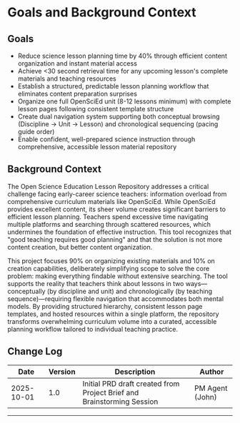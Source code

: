 # Goals and Background Context

## Goals

- Reduce science lesson planning time by 40% through efficient content organization and instant material access
- Achieve <30 second retrieval time for any upcoming lesson's complete materials and teaching resources
- Establish a structured, predictable lesson planning workflow that eliminates content preparation surprises
- Organize one full OpenSciEd unit (8-12 lessons minimum) with complete lesson pages following consistent template structure
- Create dual navigation system supporting both conceptual browsing (Discipline → Unit → Lesson) and chronological sequencing (pacing guide order)
- Enable confident, well-prepared science instruction through comprehensive, accessible lesson material repository

## Background Context

The Open Science Education Lesson Repository addresses a critical challenge facing early-career science teachers: information overload from comprehensive curriculum materials like OpenSciEd. While OpenSciEd provides excellent content, its sheer volume creates significant barriers to efficient lesson planning. Teachers spend excessive time navigating multiple platforms and searching through scattered resources, which undermines the foundation of effective instruction. This tool recognizes that "good teaching requires good planning" and that the solution is not more content creation, but better content organization.

This project focuses 90% on organizing existing materials and 10% on creation capabilities, deliberately simplifying scope to solve the core problem: making everything findable without extensive searching. The tool supports the reality that teachers think about lessons in two ways—conceptually (by discipline and unit) and chronologically (by teaching sequence)—requiring flexible navigation that accommodates both mental models. By providing structured hierarchy, consistent lesson page templates, and hosted resources within a single platform, the repository transforms overwhelming curriculum volume into a curated, accessible planning workflow tailored to individual teaching practice.

## Change Log

| Date       | Version | Description                                                            | Author          |
| ---------- | ------- | ---------------------------------------------------------------------- | --------------- |
| 2025-10-01 | 1.0     | Initial PRD draft created from Project Brief and Brainstorming Session | PM Agent (John) |

---
